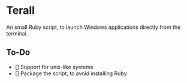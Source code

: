 # Terall
An small Ruby script, to launch Windows applications directly from the terminal.

## To-Do
- [] Support for unix-like systems
- [] Package the script, to avoid installing Ruby
